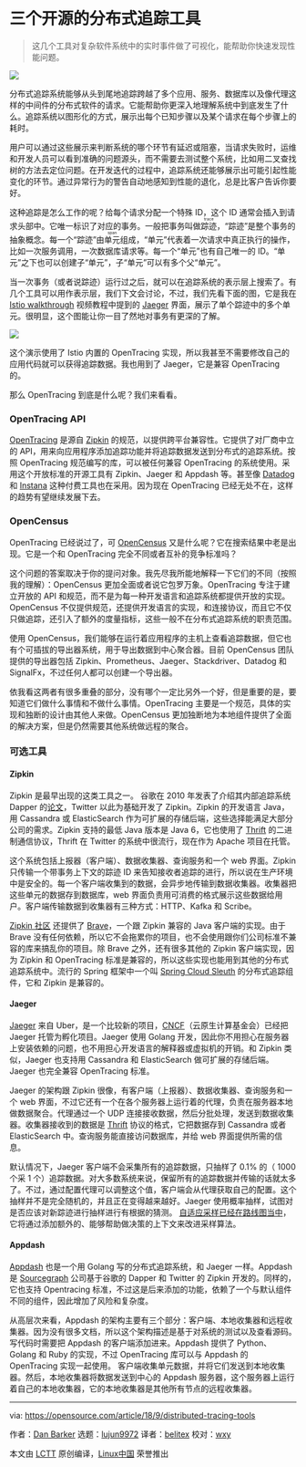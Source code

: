 三个开源的分布式追踪工具
======

> 这几个工具对复杂软件系统中的实时事件做了可视化，能帮助你快速发现性能问题。

![](https://opensource.com/sites/default/files/styles/image-full-size/public/lead-images/server_data_system_admin.png?itok=q6HCfNQ8)

分布式追踪系统能够从头到尾地追踪跨越了多个应用、服务、数据库以及像代理这样的中间件的分布式软件的请求。它能帮助你更深入地理解系统中到底发生了什么。追踪系统以图形化的方式，展示出每个已知步骤以及某个请求在每个步骤上的耗时。

用户可以通过这些展示来判断系统的哪个环节有延迟或阻塞，当请求失败时，运维和开发人员可以看到准确的问题源头，而不需要去测试整个系统，比如用二叉查找树的方法去定位问题。在开发迭代的过程中，追踪系统还能够展示出可能引起性能变化的环节。通过异常行为的警告自动地感知到性能的退化，总是比客户告诉你要好。

这种追踪是怎么工作的呢？给每个请求分配一个特殊 ID，这个 ID 通常会插入到请求头部中。它唯一标识了对应的事务。一般把事务叫做<ruby>踪迹<rt>trace</rt></ruby>，“踪迹”是整个事务的抽象概念。每一个“踪迹”由<ruby>单元<rt>span</rt></ruby>组成，“单元”代表着一次请求中真正执行的操作，比如一次服务调用，一次数据库请求等。每一个“单元”也有自己唯一的 ID。“单元”之下也可以创建子“单元”，子“单元”可以有多个父“单元”。

当一次事务（或者说踪迹）运行过之后，就可以在追踪系统的表示层上搜索了。有几个工具可以用作表示层，我们下文会讨论，不过，我们先看下面的图，它是我在 [Istio walkthrough][2] 视频教程中提到的 [Jaeger][1] 界面，展示了单个踪迹中的多个单元。很明显，这个图能让你一目了然地对事务有更深的了解。

![](https://opensource.com/sites/default/files/uploads/monitoring_guide_jaeger_istio_0.png)

这个演示使用了 Istio 内置的 OpenTracing 实现，所以我甚至不需要修改自己的应用代码就可以获得追踪数据。我也用到了 Jaeger，它是兼容 OpenTracing 的。

那么 OpenTracing 到底是什么呢？我们来看看。

### OpenTracing API

[OpenTracing][3] 是源自 [Zipkin][4] 的规范，以提供跨平台兼容性。它提供了对厂商中立的 API，用来向应用程序添加追踪功能并将追踪数据发送到分布式的追踪系统。按照 OpenTracing 规范编写的库，可以被任何兼容 OpenTracing 的系统使用。采用这个开放标准的开源工具有 Zipkin、Jaeger 和 Appdash 等。甚至像 [Datadog][5] 和 [Instana][6] 这种付费工具也在采用。因为现在 OpenTracing 已经无处不在，这样的趋势有望继续发展下去。

### OpenCensus

OpenTracing 已经说过了，可 [OpenCensus][7] 又是什么呢？它在搜索结果中老是出现。它是一个和 OpenTracing 完全不同或者互补的竞争标准吗？

这个问题的答案取决于你的提问对象。我先尽我所能地解释一下它们的不同（按照我的理解）：OpenCensus 更加全面或者说它包罗万象。OpenTracing 专注于建立开放的 API 和规范，而不是为每一种开发语言和追踪系统都提供开放的实现。OpenCensus 不仅提供规范，还提供开发语言的实现，和连接协议，而且它不仅只做追踪，还引入了额外的度量指标，这些一般不在分布式追踪系统的职责范围。

使用 OpenCensus，我们能够在运行着应用程序的主机上查看追踪数据，但它也有个可插拔的导出器系统，用于导出数据到中心聚合器。目前 OpenCensus 团队提供的导出器包括 Zipkin、Prometheus、Jaeger、Stackdriver、Datadog 和 SignalFx，不过任何人都可以创建一个导出器。

依我看这两者有很多重叠的部分，没有哪个一定比另外一个好，但是重要的是，要知道它们做什么事情和不做什么事情。OpenTracing 主要是一个规范，具体的实现和独断的设计由其他人来做。OpenCensus 更加独断地为本地组件提供了全面的解决方案，但是仍然需要其他系统做远程的聚合。

### 可选工具

#### Zipkin

Zipkin 是最早出现的这类工具之一。 谷歌在 2010 年发表了介绍其内部追踪系统 Dapper 的[论文][8]，Twitter 以此为基础开发了 Zipkin。Zipkin 的开发语言 Java，用 Cassandra 或 ElasticSearch 作为可扩展的存储后端，这些选择能满足大部分公司的需求。Zipkin 支持的最低 Java 版本是 Java 6，它也使用了 [Thrift][9] 的二进制通信协议，Thrift 在 Twitter 的系统中很流行，现在作为 Apache 项目在托管。

这个系统包括上报器（客户端）、数据收集器、查询服务和一个 web 界面。Zipkin 只传输一个带事务上下文的踪迹 ID 来告知接收者追踪的进行，所以说在生产环境中是安全的。每一个客户端收集到的数据，会异步地传输到数据收集器。收集器把这些单元的数据存到数据库，web 界面负责用可消费的格式展示这些数据给用户。客户端传输数据到收集器有三种方式：HTTP、Kafka 和 Scribe。

[Zipkin 社区][10] 还提供了 [Brave][11]，一个跟 Zipkin 兼容的 Java 客户端的实现。由于 Brave 没有任何依赖，所以它不会拖累你的项目，也不会使用跟你们公司标准不兼容的库来搞乱你的项目。除 Brave 之外，还有很多其他的 Zipkin 客户端实现，因为 Zipkin 和 OpenTracing 标准是兼容的，所以这些实现也能用到其他的分布式追踪系统中。流行的 Spring 框架中一个叫 [Spring Cloud Sleuth][12] 的分布式追踪组件，它和 Zipkin 是兼容的。

#### Jaeger

[Jaeger][1] 来自 Uber，是一个比较新的项目，[CNCF][13]（云原生计算基金会）已经把 Jaeger 托管为孵化项目。Jaeger 使用 Golang 开发，因此你不用担心在服务器上安装依赖的问题，也不用担心开发语言的解释器或虚拟机的开销。和 Zipkin 类似，Jaeger 也支持用 Cassandra 和 ElasticSearch 做可扩展的存储后端。Jaeger 也完全兼容 OpenTracing 标准。

Jaeger 的架构跟 Zipkin 很像，有客户端（上报器）、数据收集器、查询服务和一个 web 界面，不过它还有一个在各个服务器上运行着的代理，负责在服务器本地做数据聚合。代理通过一个 UDP 连接接收数据，然后分批处理，发送到数据收集器。收集器接收到的数据是 [Thrift][14] 协议的格式，它把数据存到 Cassandra 或者 ElasticSearch 中。查询服务能直接访问数据库，并给 web 界面提供所需的信息。

默认情况下，Jaeger 客户端不会采集所有的追踪数据，只抽样了 0.1% 的（ 1000 个采 1 个）追踪数据。对大多数系统来说，保留所有的追踪数据并传输的话就太多了。不过，通过配置代理可以调整这个值，客户端会从代理获取自己的配置。这个抽样并不是完全随机的，并且正在变得越来越好。Jaeger 使用概率抽样，试图对是否应该对新踪迹进行抽样进行有根据的猜测。 [自适应采样已经在路线图当中][15]，它将通过添加额外的、能够帮助做决策的上下文来改进采样算法。

#### Appdash

[Appdash][16] 也是一个用 Golang 写的分布式追踪系统，和 Jaeger 一样。Appdash 是 [Sourcegraph][17] 公司基于谷歌的 Dapper 和 Twitter 的 Zipkin 开发的。同样的，它也支持 Opentracing 标准，不过这是后来添加的功能，依赖了一个与默认组件不同的组件，因此增加了风险和复杂度。

从高层次来看，Appdash 的架构主要有三个部分：客户端、本地收集器和远程收集器。因为没有很多文档，所以这个架构描述是基于对系统的测试以及查看源码。写代码时需要把 Appdash 的客户端添加进来。Appdash 提供了 Python、Golang 和 Ruby 的实现，不过 OpenTracing 库可以与 Appdash 的 OpenTracing 实现一起使用。 客户端收集单元数据，并将它们发送到本地收集器。然后，本地收集器将数据发送到中心的 Appdash 服务器，这个服务器上运行着自己的本地收集器，它的本地收集器是其他所有节点的远程收集器。

--------------------------------------------------------------------------------

via: https://opensource.com/article/18/9/distributed-tracing-tools

作者：[Dan Barker][a]
选题：[lujun9972](https://github.com/lujun9972)
译者：[belitex](https://github.com/belitex)
校对：[wxy](https://github.com/wxy)

本文由 [LCTT](https://github.com/LCTT/TranslateProject) 原创编译，[Linux中国](https://linux.cn/) 荣誉推出

[a]: https://opensource.com/users/barkerd427
[1]: https://www.jaegertracing.io/
[2]: https://www.youtube.com/watch?v=T8BbeqZ0Rls
[3]: http://opentracing.io/
[4]: https://zipkin.io/
[5]: https://www.datadoghq.com/
[6]: https://www.instana.com/
[7]: https://opencensus.io/
[8]: https://research.google.com/archive/papers/dapper-2010-1.pdf
[9]: https://thrift.apache.org/
[10]: https://zipkin.io/pages/community.html
[11]: https://github.com/openzipkin/brave
[12]: https://cloud.spring.io/spring-cloud-sleuth/
[13]: https://www.cncf.io/
[14]: https://en.wikipedia.org/wiki/Apache_Thrift
[15]: https://www.jaegertracing.io/docs/roadmap/#adaptive-sampling
[16]: https://github.com/sourcegraph/appdash
[17]: https://about.sourcegraph.com/
